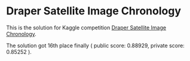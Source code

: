 # Draper Satellite Image Chronology

This is the solution for Kaggle competition
[Draper Satellite Image Chronology](https://www.kaggle.com/c/draper-satellite-image-chronology).

The solution got 16th place finally ( public score: 0.88929, private score: 0.85252 ).
